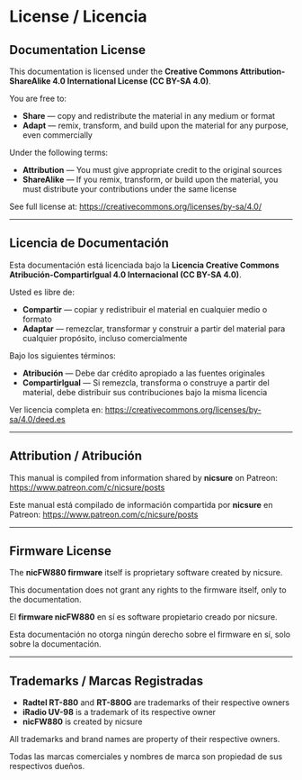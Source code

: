 # License / Licencia

## Documentation License

This documentation is licensed under the **Creative Commons Attribution-ShareAlike 4.0 International License (CC BY-SA 4.0)**.

You are free to:
- **Share** — copy and redistribute the material in any medium or format
- **Adapt** — remix, transform, and build upon the material for any purpose, even commercially

Under the following terms:
- **Attribution** — You must give appropriate credit to the original sources
- **ShareAlike** — If you remix, transform, or build upon the material, you must distribute your contributions under the same license

See full license at: https://creativecommons.org/licenses/by-sa/4.0/

---

## Licencia de Documentación

Esta documentación está licenciada bajo la **Licencia Creative Commons Atribución-CompartirIgual 4.0 Internacional (CC BY-SA 4.0)**.

Usted es libre de:
- **Compartir** — copiar y redistribuir el material en cualquier medio o formato
- **Adaptar** — remezclar, transformar y construir a partir del material para cualquier propósito, incluso comercialmente

Bajo los siguientes términos:
- **Atribución** — Debe dar crédito apropiado a las fuentes originales
- **CompartirIgual** — Si remezcla, transforma o construye a partir del material, debe distribuir sus contribuciones bajo la misma licencia

Ver licencia completa en: https://creativecommons.org/licenses/by-sa/4.0/deed.es

---

## Attribution / Atribución

This manual is compiled from information shared by **nicsure** on Patreon:
https://www.patreon.com/c/nicsure/posts

Este manual está compilado de información compartida por **nicsure** en Patreon:
https://www.patreon.com/c/nicsure/posts

---

## Firmware License

The **nicFW880 firmware** itself is proprietary software created by nicsure.

This documentation does not grant any rights to the firmware itself, only to the documentation.

El **firmware nicFW880** en sí es software propietario creado por nicsure.

Esta documentación no otorga ningún derecho sobre el firmware en sí, solo sobre la documentación.

---

## Trademarks / Marcas Registradas

- **Radtel RT-880** and **RT-880G** are trademarks of their respective owners
- **iRadio UV-98** is a trademark of its respective owner
- **nicFW880** is created by nicsure

All trademarks and brand names are property of their respective owners.

Todas las marcas comerciales y nombres de marca son propiedad de sus respectivos dueños.
